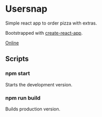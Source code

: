 # Usersnap

Simple react app to order pizza with extras.

Bootstrapped with [create-react-app](https://github.com/facebook/create-react-app).

[Online](https://relaxed-snyder-bdcf5b.netlify.app/)

## Scripts

### npm start

Starts the development version.

### npm run build

Builds production version.

